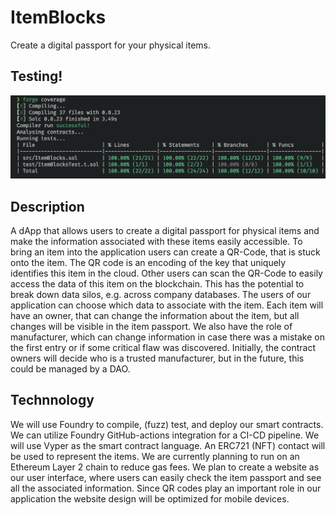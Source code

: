 # ItemBlocks
Create a digital passport for your physical items.

## Testing!

![100 Percent Coverage](./images/100coverage.png)

## Description

A dApp that allows users to create a digital passport for physical items and make the information associated with these items easily accessible.
To bring an item into the application users can create a QR-Code, that is stuck onto the item. The QR code is an encoding of the key that uniquely identifies this item in the cloud. Other users can scan the QR-Code to easily access the data of this item on the blockchain. This has the potential to break down data silos, e.g. across company databases.
The users of our application can choose which data to associate with the item.
Each item will have an owner, that can change the information about the item, but all changes will be visible in the item passport.
We also have the role of manufacturer, which can change information in case there was a mistake on the first entry or if some critical flaw was discovered. Initially, the contract owners will decide who is a trusted manufacturer, but in the future, this could be managed by a DAO.

## Technnology

We will use Foundry to compile, (fuzz) test, and deploy our smart contracts.
We can utilize Foundry GitHub-actions integration for a CI-CD pipeline.
We will use Vyper as the smart contract language.
An ERC721 (NFT) contact will be used to represent the items.
We are currently planning to run on an Ethereum Layer 2 chain to reduce gas fees.
We plan to create a website as our user interface, where users can easily check the item passport and see all the associated information. Since QR codes play an important role in our application the website design will be optimized for mobile devices.
